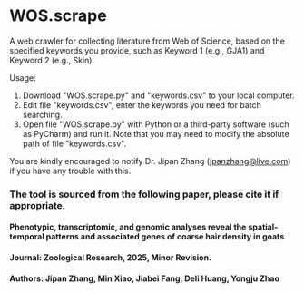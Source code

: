 # WOS.scrape
A web crawler for collecting literature from Web of Science, based on the specified keywords you provide, such as Keyword 1 (e.g., GJA1) and Keyword 2 (e.g., Skin).

Usage:
1. Download "WOS.scrape.py" and "keywords.csv" to your local computer.
2. Edit file "keywords.csv", enter the keywords you need for batch searching.
3. Open file "WOS.scrape.py" with Python or a third-party software (such as PyCharm) and run it. Note that you may need to modify the absolute path of file "keywords.csv".

You are kindly encouraged to notify Dr. Jipan Zhang (jpanzhang@live.com) if you have any trouble with this.

### The tool is sourced from the following paper, please cite it if appropriate.
 #### Phenotypic, transcriptomic, and genomic analyses reveal the spatial-temporal patterns and associated genes of coarse hair density in goats
 #### Journal: Zoological Research, 2025, Minor Revision.
 #### Authors: Jipan Zhang, Min Xiao, Jiabei Fang, Deli Huang, Yongju Zhao
